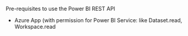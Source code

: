 Pre-requisites to use the Power BI REST API

- Azure App (with permission for Power BI Service: like Dataset.read, Workspace.read

